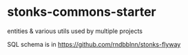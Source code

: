 # stonks-commons-starter
entities &amp; various utils used by multiple projects

SQL schema is in https://github.com/rndbblnn/stonks-flyway
